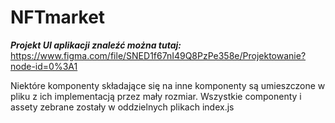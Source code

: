 # NFTmarket

***Projekt UI aplikacji znaleźć można tutaj:***
https://www.figma.com/file/SNED1f67nI49Q8PzPe358e/Projektowanie?node-id=0%3A1

Niektóre komponenty składające się na inne komponenty są umieszczone w pliku z ich implementacją przez mały rozmiar.
Wszystkie componenty i assety zebrane zostały w oddzielnych plikach index.js
